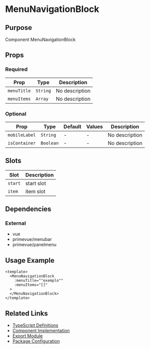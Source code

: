# MenuNavigationBlock

## Purpose

Component MenuNavigationBlock

## Props

### Required
| Prop | Type | Description |
|------|------|-------------|
| `menuTitle` | `String` | No description |
| `menuItems` | `Array` | No description |

### Optional
| Prop | Type | Default | Values | Description |
|------|------|---------|--------|-------------|
| `mobileLabel` | `String` | - | - | No description |
| `isContainer` | `Boolean` | - | - | No description |

## Slots

| Slot | Description |
|------|-------------|
| `start` | start slot |
| `item` | item slot |

## Dependencies

### External
- vue
- primevue/menubar
- primevue/panelmenu

## Usage Example

```vue
<template>
  <MenuNavigationBlock
    :menuTitle=""exemplo""
    :menuItems="[]"
  >
  </MenuNavigationBlock>
</template>
```

## Related Links

- [TypeScript Definitions](./MenuNavigationBlock.d.ts)
- [Component Implementation](./MenuNavigationBlock.vue)
- [Export Module](./menunavigationblock.js)
- [Package Configuration](./package.json)
